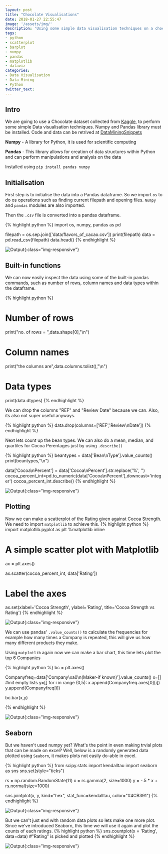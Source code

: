 ```yaml
---
layout: post
title: "Chocolate Visualisations"
date: 2018-01-27 22:55:47
image: '/assets/img/'
description: 'Using some simple data visualisation techniques on a chocolate dataset'
tags:
- python
- scatterplot
- barplot
- numpy
- pandas
- matplotlib
- dataviz
categories:
- Data Visualisation
- Data Mining
- Python
twitter_text: 
---
```


## Intro
We are going to use a Chocolate dataset collected from [Kaggle](https://www.kaggle.com/rtatman/chocolate-bar-ratings/data), to perform some simple Data visualisation techniques.
Numpy and Pandas library must be installed. Code and data can be retrived at [DataMiningSnippets](https://github.com/jimmyjoseph1295/DataMiningSnippets)

**Numpy** - A library for Python, it is used for scientific computing

**Pandas** - This library allows for creation of data structures within Python and can perform manipulations and analysis on the data

Installed using `pip install pandas numpy`

## Initialisation
First step is to initialise the data into a Pandas dataframe.
So we import `os` to do os operations such as finding current filepath and opening files.
`Numpy` and `pandas` modules are also imported.

Then the `.csv` file is converted into a pandas dataframe.

{% highlight python %}
import os, numpy, pandas as pd

filepath = os.sep.join(['data/flavors_of_cacao.csv'])
print(filepath)
data = pd.read_csv(filepath)
data.head()
{% endhighlight %}

![Output](/assets/img/DataMiningSnippets/1.png){:class="img-responsive"}

## Built-in functions
We can now easily inspect the data using some of the built-in pandas commands, such as number of rows, column names and data types within the dataframe.

{% highlight python %}
# Number of rows
print("no. of rows = ",data.shape[0],"\n")

# Column names
print("the columns are",data.columns.tolist(),"\n")

# Data types
print(data.dtypes)
{% endhighlight %}

We can drop the columns "REF" and "Review Date" because we can. Also, its also not super useful anyways. 

{% highlight python %}
data.drop(columns=['REF','Review\nDate'])
{% endhighlight %}

Next lets count up the bean types. 
We can also do a mean, median, and quartiles for Cocoa Perentages just by using `.describe()`

{% highlight python %}
beantypes = data['Bean\nType'].value_counts()
print(beantypes,"\n")

data['Cocoa\nPercent'] = data['Cocoa\nPercent'].str.replace('%', '')
cocoa_percent_int=pd.to_numeric(data['Cocoa\nPercent'],downcast='integer')
cocoa_percent_int.describe()
{% endhighlight %}

![Output](/assets/img/DataMiningSnippets/7.png){:class="img-responsive"}

## Plotting

Now we can make a scatterplot of the Rating given against Cocoa Strength. We need to import `matplotlib` to achieve this.
{% highlight python %}
import matplotlib.pyplot as plt
%matplotlib inline

# A simple scatter plot with Matplotlib
ax = plt.axes()

ax.scatter(cocoa_percent_int, data['Rating'])

# Label the axes
ax.set(xlabel='Cocoa Strength',
       ylabel='Rating',
       title='Cocoa Strength vs Rating')
{% endhighlight %}

![Output](/assets/img/DataMiningSnippets/2.png){:class="img-responsive"}

We can use pandas' `.value_counts()` to calculate the frequencies for example how many times a Company is repeated, this will give us how many different products they make.

Using `matplotlib` again now we can make a bar chart, this time lets plot the top 6 Companies

{% highlight python %}
bc = plt.axes()

Companyfreq=data['Company\xa0\n(Maker-if known)'].value_counts()
x=[] #init empty lists
y=[]
for i in range (0,5):
    x.append(Companyfreq.axes[0][i])
    y.append(Companyfreq[i])
    
bc.bar(x,y)

{% endhighlight %}

![Output](/assets/img/DataMiningSnippets/3.png){:class="img-responsive"}

## Seaborn

But we haven't used numpy yet? What's the point in even making trvial plots that can be made on excel? Well, below is a randomly generated data plotted using `Seaborn`, it makes plots not easily do-able in excel.

{% highlight python %}
from scipy.stats import kendalltau
import seaborn as sns
sns.set(style="ticks")

rs = np.random.RandomState(11)
x = rs.gamma(2, size=1000)
y = -.5 * x + rs.normal(size=1000)

sns.jointplot(x, y, kind="hex", stat_func=kendalltau, color="#4CB391")
{% endhighlight %}

![Output](/assets/img/DataMiningSnippets/5.png){:class="img-responsive"}

But we can't just end with random data plots so lets make one more plot. Since we've introduced Seaborn, this time we will use it again and plot the counts of each ratings.
{% highlight python %}
sns.countplot(x = 'Rating', data=data) #"Rating" is picked and plotted
{% endhighlight %}

![Output](/assets/img/DataMiningSnippets/6.png){:class="img-responsive"}









